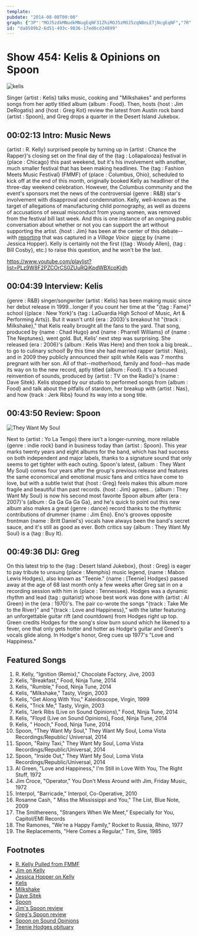```yaml
---
template: 
pubdate: "2014-08-08T00:00"
graph: {"3P":"MOJ5zdkMNudkMNugEqNF31ZhiMOJ5zMOJ5zqNBnLETjNcgEqNF","7R":"","212":"BEbTOBMIV1BMIV1NQRu5NQRu5kK9R6LadJLNQRu5NQRu5O1d5RNQRu5W2jRl97qipW2jRl97qipBHm1G97qipX6cfd","2AO":"BKtHBqYVo91q1GUn6zhK7aNkZn6zhK1q1GUBD19j1q1GUWalOx1q1GUTROba1q1GU3jrd1TRObaWalOx"}
id: "da8589b2-6d51-493c-9836-17ed6cd34899"
---
```






# Show 454: Kelis & Opinions on Spoon

![kelis](https://static.soundopinions.org/images/2014/kelis_web2.jpg)

Singer {artist : Kelis} talks music, cooking and "Milkshakes" and performs songs from her aptly titled album {album : Food}. Then, hosts {host : Jim DeRogatis} and {host : Greg Kot} review the latest from Austin rock band {artist : Spoon}, and Greg drops a quarter in the Desert Island Jukebox.



## 00:02:13 Intro: Music News

{artist : R. Kelly} surprised people by turning up in {artist : Chance the Rapper}'s closing set on the final day of the {tag : Lollapalooza} festival in {place : Chicago} this past weekend, but it's his involvement with another, much smaller festival that has been making headlines. The {tag : Fashion Meets Music Festival} (FMMF) of {place : Columbus, Ohio}, scheduled to kick off at the end of this month, originally booked Kelly as headliner of the three-day weekend celebration. However, the Columbus community and the event's sponsors met the news of the controversial {genre : R&B} star's involvement with disapproval and condemnation.  Kelly, well-known as the target of allegations of manufacturing child pornography, as well as dozens of accusations of sexual misconduct from young women, was removed from the festival bill last week. And this is one instance of an ongoing public conversation about whether or not you can support the art without supporting the artist. {host : Jim} has been at the center of this debate--with [reporting](http://www.wbez.org/blogs/jim-derogatis/2013-07/kelly-conversations-more-questions-answers-about-r-kelly-headlining) that was captured in a *Village Voice*  [piece](http://blogs.villagevoice.com/music/2013/12/read_the_stomac.php) by {name : Jessica Hopper}.  Kelly is certainly not the first ({tag : Woody Allen}, {tag : Bill Cosby}, etc.) to raise this question, and he won't be the last.

https://www.youtube.com/playlist?list=PLz9W8F2PZCOrCS0ZUuRQiKpdWBXcpKjdh



## 00:04:39 Interview: Kelis

{genre : R&B} singer/songwriter {artist : Kelis} has been making music since her debut release in 1999…longer if you count her time at the "{tag : Fame}" school ({place : New York}'s {tag : LaGuardia High School of Music, Art & Performing Arts}). But it wasn't until {era : 2003}'s breakout hit "{track : Milkshake}," that Kelis really brought all the fans to the yard. That song, produced by {name : Chad Hugo} and {name : Pharrell Williams} of {name : The Neptunes}, went gold. But, Kelis' next step was surprising. She released {era : 2006}'s {album : Kelis Was Here} and then took a big break…to go to culinary school! By this time she had married rapper {artist : Nas}, and in 2009 they publicly announced their split while Kelis was 7 months pregnant with her son. All of that--motherhood, family and food--has made its way on to the new record, aptly titled {album : Food}. It's a focused reinvention of sounds, produced by {artist : TV on the Radio}'s {name : Dave Sitek}. Kelis stopped by our studio to performed songs from {album : Food} and talk about the pitfalls of stardom, her breakup with {artist : Nas}, and how {track : Jerk Ribs} found its way into a song title.



## 00:43:50 Review: Spoon

![They Want My Soul](https://static.soundopinions.org/assets/454/2120.jpg)

Next to {artist : Yo La Tengo} there isn't a longer-running, more reliable {genre : indie rock} band in business today than {artist : Spoon}. This year marks twenty years and eight albums for the band, which has had success on both independent and major labels, thanks to a signature sound that only seems to get tighter with each outing. Spoon's latest, {album : They Want My Soul} comes four years after the group's previous release and features the same economical and emotional music fans and critics have come to love, but with a subtle twist that {host : Greg} feels makes this album more fragile and beautiful than past records. {host : Jim} agrees... {album : They Want My Soul} is now his second most favorite Spoon album after {era : 2007}'s {album : Ga Ga Ga Ga Ga}, and he's quick to point out this new album also makes a great {genre : dance} record thanks to the rhythmic contributions of drummer {name : Jim Eno}. Eno's grooves opposite frontman {name : Britt Daniel's} vocals have always been the band's secret sauce, and it's still as good as ever. Both critics say {album : They Want My Soul} is a {tag : Buy It}.



## 00:49:36 DIJ: Greg

On this latest trip to the {tag : Desert Island Jukebox}, {host : Greg} is eager to pay tribute to unsung {place : Memphis} music legend, {name : Mabon Lewis Hodges}, also known as "Teenie." {name : [Teenie] Hodges} passed away at the age of 68 last month only a few weeks after Greg sat in on a recording session with him in {place : Tennessee}. Hodges was a dynamic rhythm and lead {tag : guitarist} whose best work was done with {artist : Al Green} in the {era : 1970}'s. The pair co-wrote the songs "{track : Take Me to the River}" and "{track : Love and Happiness}," with the latter featuring an unforgettable guitar rift (and countdown) from Hodges right up top. Green credits Hodges for the song's slow burn sound which he likened to a fever, one that only gets hotter and hotter as Hodge's guitar and Green's vocals glide along. In Hodge's honor, Greg cues up 1977's "Love and Happiness."



## Featured Songs

1. R. Kelly, "Ignition (Remix)," Chocolate Factory, Jive, 2003
2. Kelis, "Breakfast," Food, Ninja Tune, 2014
3. Kelis, "Rumble," Food, Ninja Tune, 2014
4. Kelis, "Milkshake," Tasty, Virgin, 2003
5. Kelis, "Get Along With You," Kaleidoscope, Virgin, 1999
6. Kelis, "Trick Me," Tasty, Virgin, 2003
7. Kelis, "Jerk Ribs (Live on Sound Opinions)," Food, Ninja Tune, 2014
8. Kelis, "Floyd (Live on Sound Opinions), Food, Ninja Tune, 2014
9. Kelis, " Hooch," Food, Ninja Tune, 2014
10. Spoon, "They Want My Soul," They Want My Soul, Loma Vista Recordings/Republic/ Universal, 2014
11. Spoon, "Rainy Taxi," They Want My Soul, Loma Vista Recordings/Republic/Universal, 2014
12. Spoon, "Inside Out," They Want My Soul, Loma Vista Recordings/Republic/Universal, 2014
13. Al Green, "Love and Happiness," I'm Still in Love With You, The Right Stuff, 1972
14. Jim Croce, "Operator," You Don't Mess Around with Jim, Friday Music, 1972
15. Interpol, "Barricade," Interpol, Co-Operative, 2010
16. Rosanne Cash, " Miss the Mississippi and You," The List, Blue Note, 2009
17. The Smithereens, "Strangers When We Meet," Especially for You, Capitol/EMI Records
18. The Ramones, "We're a Happy Family," Rocket to Russia, Rhino, 1977
19. The Replacements, "Here Comes a Regular," Tim, Sire, 1985



## Footnotes

- [R. Kelly Pulled from FMMF](http://www.columbusalive.com/content/blogs/thelatest/2014/07/r-kelly-fmmf-part-ways.html)
- [Jim on Kelly](http://www.wbez.org/blogs/jim-derogatis/2014-07/columbus-musicians-and-fans-balk-r-kelly-festival-headliner-110543)
- [Jessica Hopper on Kelly](http://blogs.villagevoice.com/music/2013/12/read_the_stomac.php)
- [Kelis](http://www.iamkelis.com/)
- [Milkshake](https://www.youtube.com/watch?v=pGL2rytTraA)
- [Dave Sitek](http://en.wikipedia.org/wiki/Dave_Sitek)
- [Spoon](http://www.spoontheband.com/)
- [Jim's Spoon review](http://www.wbez.org/blogs/jim-derogatis/2014-08/spoon-has-soul-spare-110608)
- [Greg's Spoon review](http://www.chicagotribune.com/entertainment/music/kot/ct-spoon-album-review-20140804-column.html)
- [Spoon on Sound Opinions](http://www.soundopinions.org/show/102)
- [Teenie Hodges obituary](http://www.rollingstone.com/music/news/teenie-hodges-songwriter-and-guitarist-for-al-green-dead-at-68-20140624)